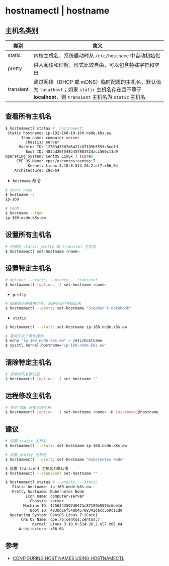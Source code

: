 # hostnamectl | hostname

## 主机名类别

| 类别      | 含义                                                                                                                                                    |
| --------- | ------------------------------------------------------------------------------------------------------------------------------------------------------- |
| static    | 内核主机名，系统启动时从 `/etc/hostname` 中自动初始化                                                                                                   |
| pretty    | 供人阅读和理解，形式比较自由，可以包含特殊字符和空白                                                                                                    |
| transient | 通过网络（DHCP 或 mDNS）临时配置的主机名，默认值为 `localhost`；如果 `static` 主机名存在且不等于 **localhost**，则 `transient` 主机名为 `static` 主机名 |

## 查看所有主机名

```bash
$ hostnamectl status #  hostnamectl
 Static hostname: ip-192-168-10-160.node.k8s.ew
       Icon name: computer-server
         Chassis: server
      Machine ID: 1256343507d6421c87189b5593c6ee1d
         Boot ID: 483bd26f548b45788342dacc560c11d9
Operating System: CentOS Linux 7 (Core)
     CPE OS Name: cpe:/o:centos:centos:7
          Kernel: Linux 3.10.0-514.26.2.el7.x86_64
    Architecture: x86-64
```

* `hostname` 命令

```bash
# short name
$ hostname -s
ip-160

# FQDN
$ hostname --fqdn
ip-160.node.k8s.ew
```

## 设置所有主机名

```bash
# 将修改 static、pretty 和 transient 主机名
$ hostnamectl set-hostname <name>
```

## 设置特定主机名

```bash
# option: --static, --pretty, --transient
$ hostnamectl [option...] set-hostname <name>
```

* `pretty`

```bash
# 如果有空格或单引号，请使用双引号括起来
$ hostnamectl --pretty set-hostname "Stephen's notebook"
```

* `static`

```bash
$ hostnamectl --static set-hostname ip-160.node.k8s.ew

# 等同于以下两步操作
$ echo "ip-160.node.k8s.ew" > /etc/hostname
$ sysctl kernel.hostname="ip-160.node.k8s.ew"
```

## 清除特定主机名

```bash
# 清除并恢复默认值
$ hostnamectl [option...] set-hostname ""
```

## 远程修改主机名

```bash
# 使用 SSH 连接远程主机
$ hostnamectl [option...] set-hostname <name> -H [username]@hostname
```

## 建议

```bash
# 设置 static 主机名
$ hostnamectl --static set-hostname ip-160.node.k8s.ew

# 设置 pretty 主机名
$ hostnamectl --pretty set-hostname "Kubernetes Node"

$ 设置 transient 主机名为默认值
$ hostnamectl --transient set-hostname ""
```

```bash
$ hostnamectl status # --pretty, --static
   Static hostname: ip-160.node.k8s.ew
   Pretty hostname: Kubernetes Node
         Icon name: computer-server
           Chassis: server
        Machine ID: 1256343507d6421c87189b5593c6ee1d
           Boot ID: 483bd26f548b45788342dacc560c11d9
  Operating System: CentOS Linux 7 (Core)
       CPE OS Name: cpe:/o:centos:centos:7
            Kernel: Linux 3.10.0-514.26.2.el7.x86_64
      Architecture: x86-64
```

## 参考

* [CONFIGURING HOST NAMES USING HOSTNAMECTL](https://access.redhat.com/documentation/en-us/red_hat_enterprise_linux/7/html/networking_guide/sec_configuring_host_names_using_hostnamectl)